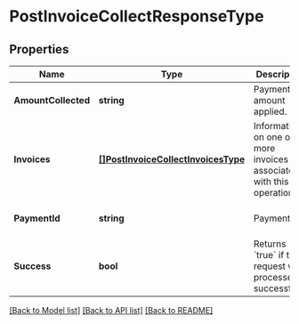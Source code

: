 # PostInvoiceCollectResponseType

## Properties
Name | Type | Description | Notes
------------ | ------------- | ------------- | -------------
**AmountCollected** | **string** | Payment amount applied.  | [optional] [default to null]
**Invoices** | [**[]PostInvoiceCollectInvoicesType**](POSTInvoiceCollectInvoicesType.md) | Information on one or more invoices associated with this operation:  | [optional] [default to null]
**PaymentId** | **string** | Payment ID.  | [optional] [default to null]
**Success** | **bool** | Returns &#x60;true&#x60; if the request was processed successfully.  | [optional] [default to null]

[[Back to Model list]](../README.md#documentation-for-models) [[Back to API list]](../README.md#documentation-for-api-endpoints) [[Back to README]](../README.md)


